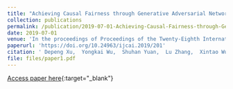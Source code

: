 ```yaml
---
title: "Achieving Causal Fairness through Generative Adversarial Networks"
collection: publications
permalink: /publication/2019-07-01-Achieving-Causal-Fairness-through-Generative-Adversarial-Networks/
date: 2019-07-01
venue: 'In the proceedings of Proceedings of the Twenty-Eighth International Joint Conference on Artificial Intelligence, IJCAI-19'
paperurl: 'https://doi.org/10.24963/ijcai.2019/201'
citation: ' Depeng Xu,  Yongkai Wu,  Shuhan Yuan,  Lu Zhang,  Xintao Wu, &quot;Achieving Causal Fairness through Generative Adversarial Networks.&quot; In the proceedings of Proceedings of the Twenty-Eighth International Joint Conference on Artificial Intelligence, IJCAI-19, 2019.'
file: files/paper1.pdf
---
```

[Access paper here](https://doi.org/10.24963/ijcai.2019/201){:target="_blank"}
